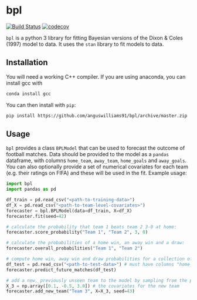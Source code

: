 # bpl

[![Build Status](https://travis-ci.org/anguswilliams91/bpl.svg?branch=master)](https://travis-ci.org/anguswilliams91/bpl)
[![codecov](https://codecov.io/gh/anguswilliams91/bpl/branch/master/graph/badge.svg)](https://codecov.io/gh/anguswilliams91/bpl)

`bpl` is a python 3 library for fitting Bayesian versions of the Dixon \& Coles (1997) model to data.
It uses the `stan` library to fit models to data.  

 ## Installation

You will need a working C++ compiler.
If you are using anaconda, you can install gcc with  

```bash
conda install gcc
``` 

You can then install with `pip`:

```bash
pip install https://github.com/anguswilliams91/bpl/archive/master.zip
```

## Usage

`bpl` provides a class `BPLModel` that can be used to forecast the outcome of football matches.
Data should be provided to the model as a `pandas` dataframe, with columns `home_team`, `away_team`, `home_goals` and `away_goals`.
You can also optionally provide a set of numerical covariates for each team (e.g. their ratings on FIFA) and these will be used in the fit.
Example usage:
```python
import bpl
import pandas as pd

df_train = pd.read_csv("<path-to-training-data>")
df_X = pd.read_csv("<path-to-team-level-covariates>")
forecaster = bpl.BPLModel(data=df_train, X=df_X)
forecaster.fit(seed=42)

# calculate the probability that team 1 beats team 2 3-0 at home:
forecaster.score_probability("Team 1", "Team 2", 3, 0)

# calculate the probabilities of a home win, an away win and a draw:
forecaster.overall_probabilities("Team 1", "Team 2")

# compute home win, away win and draw probabilities for a collection of matches:
df_test = pd.read_csv("<path-to-test-data>") # must have columns "home_team" and "away_team"
forecaster.predict_future_matches(df_test)

# add a new, previously unseen team to the model by sampling from the prior
X_3 = np.array([0.1, -0.5, 3.0]) # the covariates for the new team
forecaster.add_new_team("Team 3", X=X_3, seed=43)
```
